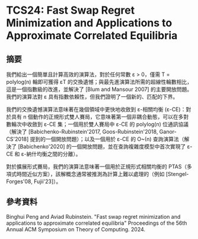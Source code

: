 # TCS24: Fast Swap Regret Minimization and Applications to Approximate Correlated Equilibria

## 摘要

我們給出一個簡單且計算高效的演算法，對於任何常數 ε > 0，僅需 T = polylog(n) 輪即可獲得 εT 的交換遺憾；與最先進演算法所需的超線性輪數相比，這是一個指數級的改進，並解決了 \[Blum and Mansour 2007] 的主要開放問題。我們的演算法對 ε 具有指數依賴性，但我們證明了一個新的、匹配的下界。

我們的交換遺憾演算法意味著在幾個領域中更快地收斂到 ε-相關均衡 (ε-CE)：對於具有 n 個動作的正規形式雙人賽局，它意味著第一個非耦合動態，可以在多對數輪次中收斂到 ε-CE 集；一個用於雙人賽局中 ε-CE 的 polylog(n) 位通訊協議（解決了 \[Babichenko-Rubinstein'2017, Goos-Rubinstein'2018, Ganor-CS'2018] 提到的一個開放問題）；以及一個用於 ε-CE 的 O\~(n) 查詢演算法（解決了 \[Babichenko'2020] 的一個開放問題，並在查詢複雜度模型中首次實現了 ε-CE 和 ε-納什均衡之間的分離）。

對於擴展形式賽局，我們的演算法意味著一個用於正規形式相關均衡的 PTAS（多項式時間近似方案），該解概念通常被推測為計算上難以處理的（例如 \[Stengel-Forges'08, Fujii'23]）。

## 參考資料

Binghui Peng and Aviad Rubinstein. "Fast swap regret minimization and applications to approximate correlated equilibria" Proceedings of the 56th Annual ACM Symposium on Theory of Computing. 2024.
